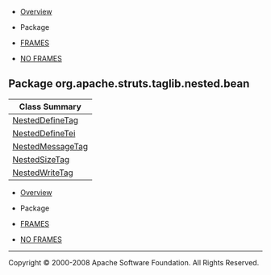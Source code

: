 -   [Overview](../../../../../../overview-summary.html.md)
-   Package

-   [FRAMES](../../../../../../index.html.md)
-   [NO FRAMES](package-summary.html.md)

Package org.apache.struts.taglib.nested.bean
--------------------------------------------

| Class Summary                             |
|-------------------------------------------|
| [NestedDefineTag](NestedDefineTag.html.md)   |
| [NestedDefineTei](NestedDefineTei.html.md)   |
| [NestedMessageTag](NestedMessageTag.html.md) |
| [NestedSizeTag](NestedSizeTag.html.md)       |
| [NestedWriteTag](NestedWriteTag.html.md)     |

-   [Overview](../../../../../../overview-summary.html.md)
-   Package

-   [FRAMES](../../../../../../index.html.md)
-   [NO FRAMES](package-summary.html.md)

------------------------------------------------------------------------

Copyright © 2000-2008 Apache Software Foundation. All Rights Reserved.
